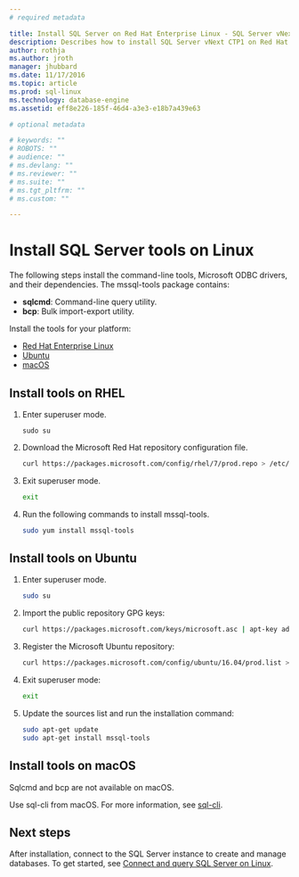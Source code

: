 ```yaml
---
# required metadata

title: Install SQL Server on Red Hat Enterprise Linux - SQL Server vNext CTP1 | Microsoft Docs
description: Describes how to install SQL Server vNext CTP1 on Red Hat Enterprise Linux 7.2.
author: rothja 
ms.author: jroth 
manager: jhubbard
ms.date: 11/17/2016
ms.topic: article
ms.prod: sql-linux
ms.technology: database-engine
ms.assetid: eff8e226-185f-46d4-a3e3-e18b7a439e63

# optional metadata

# keywords: ""
# ROBOTS: ""
# audience: ""
# ms.devlang: ""
# ms.reviewer: ""
# ms.suite: ""
# ms.tgt_pltfrm: ""
# ms.custom: ""

---
```

# Install SQL Server tools on Linux

The following steps install the command-line tools, Microsoft ODBC drivers, and their dependencies. The mssql-tools package contains:

- **sqlcmd**: Command-line query utility.
- **bcp**: Bulk import-export utility.

Install the tools for your platform:

- [Red Hat Enterprise Linux](#RHEL)
- [Ubuntu](#ubuntu)
- [macOS](#macos)

## <a name="RHEL">Install tools on RHEL</a>

1. Enter superuser mode.

   ```
   sudo su
   ```
1. Download the Microsoft Red Hat repository configuration file.

   ```bash
   curl https://packages.microsoft.com/config/rhel/7/prod.repo > /etc/yum.repos.d/msprod.repo
   ```

1. Exit superuser mode.

   ```bash
   exit
   ```

1. Run the following commands to install mssql-tools.

   ```bash
   sudo yum install mssql-tools
   ```


## <a name="ubuntu">Install tools on Ubuntu</a>

1. Enter superuser mode.

   ```bash
   sudo su
   ```

1. Import the public repository GPG keys:

   ```bash
   curl https://packages.microsoft.com/keys/microsoft.asc | apt-key add -
   ```

1. Register the Microsoft Ubuntu repository:

   ```bash
   curl https://packages.microsoft.com/config/ubuntu/16.04/prod.list > /etc/apt/sources.list.d/msprod.list
   ```

1. Exit superuser mode:

   ```bash
   exit
   ```

1. Update the sources list and run the installation command:

   ```bash
   sudo apt-get update 
   sudo apt-get install mssql-tools
   ```

## <a name="macos">Install tools on macOS</a>

Sqlcmd and bcp are not available on macOS. 

Use sql-cli from macOS. For more information, see [sql-cli](https://www.npmjs.com/package/sql-cli).  

## Next steps

After installation, connect to the SQL Server instance to create and manage databases. To get started, see [Connect and query SQL Server on Linux](sql-server-linux-connect-and-query-sqlcmd.md).

